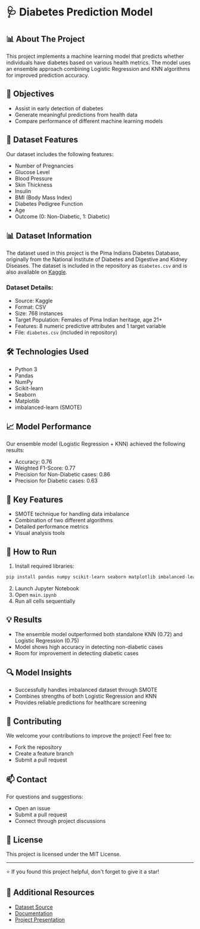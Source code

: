 # 🩺 Diabetes Prediction Model

## 📊 About The Project
This project implements a machine learning model that predicts whether individuals have diabetes based on various health metrics. The model uses an ensemble approach combining Logistic Regression and KNN algorithms for improved prediction accuracy.

## 🎯 Objectives
- Assist in early detection of diabetes
- Generate meaningful predictions from health data
- Compare performance of different machine learning models

## 📝 Dataset Features
Our dataset includes the following features:
- Number of Pregnancies
- Glucose Level
- Blood Pressure
- Skin Thickness
- Insulin
- BMI (Body Mass Index)
- Diabetes Pedigree Function
- Age
- Outcome (0: Non-Diabetic, 1: Diabetic)

## 📊 Dataset Information
The dataset used in this project is the Pima Indians Diabetes Database, originally from the National Institute of Diabetes and Digestive and Kidney Diseases. The dataset is included in the repository as `diabetes.csv` and is also available on [Kaggle](https://www.kaggle.com/datasets/uciml/pima-indians-diabetes-database).

### Dataset Details:
- Source: Kaggle
- Format: CSV
- Size: 768 instances
- Target Population: Females of Pima Indian heritage, age 21+
- Features: 8 numeric predictive attributes and 1 target variable
- File: `diabetes.csv` (included in repository)

## 🛠️ Technologies Used
- Python 3
- Pandas
- NumPy
- Scikit-learn
- Seaborn
- Matplotlib
- imbalanced-learn (SMOTE)

## 📈 Model Performance
Our ensemble model (Logistic Regression + KNN) achieved the following results:
- Accuracy: 0.76
- Weighted F1-Score: 0.77
- Precision for Non-Diabetic cases: 0.86
- Precision for Diabetic cases: 0.63

## 🌟 Key Features
- SMOTE technique for handling data imbalance
- Combination of two different algorithms
- Detailed performance metrics
- Visual analysis tools

## 🚀 How to Run
1. Install required libraries:
```python
pip install pandas numpy scikit-learn seaborn matplotlib imbalanced-learn
```
2. Launch Jupyter Notebook
3. Open `main.ipynb`
4. Run all cells sequentially

## 💡 Results
- The ensemble model outperformed both standalone KNN (0.72) and Logistic Regression (0.75)
- Model shows high accuracy in detecting non-diabetic cases
- Room for improvement in detecting diabetic cases

## 🔍 Model Insights
- Successfully handles imbalanced dataset through SMOTE
- Combines strengths of both Logistic Regression and KNN
- Provides reliable predictions for healthcare screening

## 👥 Contributing
We welcome your contributions to improve the project! Feel free to:
- Fork the repository
- Create a feature branch
- Submit a pull request

## 📫 Contact
For questions and suggestions:
- Open an issue
- Submit a pull request
- Connect through project discussions

## 📄 License
This project is licensed under the MIT License.

---
⭐️ If you found this project helpful, don't forget to give it a star!

## 🔗 Additional Resources
- [Dataset Source](https://www.kaggle.com/datasets/uciml/pima-indians-diabetes-database)
- [Documentation](./docs)
- [Project Presentation](./Diabetes%20Prediction%20Presentation.pptx)
